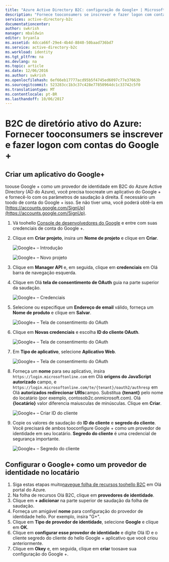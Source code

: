 ```yaml
---
title: "Azure Active Directory B2C: configuração do Google+ | Microsoft Docs"
description: "Fornece tooconsumers se inscrever e fazer logon com contas do Google + nos aplicativos que são protegidos pelo Azure Active Directory B2C."
services: active-directory-b2c
documentationcenter: 
author: swkrish
manager: mbaldwin
editor: bryanla
ms.assetid: 4dcca66f-29e4-4b4d-8840-50baad736bd7
ms.service: active-directory-b2c
ms.workload: identity
ms.tgt_pltfrm: na
ms.devlang: na
ms.topic: article
ms.date: 12/06/2016
ms.author: swkrish
ms.openlocfilehash: 6ef66eb17777acd95b5f4745ed6097c77e37663b
ms.sourcegitcommit: 523283cc1b3c37c428e77850964dc1c33742c5f0
ms.translationtype: MT
ms.contentlocale: pt-BR
ms.lasthandoff: 10/06/2017
---
```

# <a name="azure-active-directory-b2c-provide-sign-up-and-sign-in-tooconsumers-with-google-accounts"></a>B2C de diretório ativo do Azure: Fornecer tooconsumers se inscrever e fazer logon com contas do Google +
## <a name="create-a-google-application"></a>Criar um aplicativo do Google+
toouse Google + como um provedor de identidade em B2C do Azure Active Directory (AD do Azure), você precisa toocreate um aplicativo do Google + e fornecê-lo com os parâmetros de saudação à direita. É necessário um toodo de conta do Google + isso. Se não tiver uma, você poderá obtê-la em [https://accounts.google.com/SignUp](https://accounts.google.com/SignUp).

1. Vá toohello [Console de desenvolvedores do Google](https://console.developers.google.com/) e entre com suas credenciais de conta do Google +.
2. Clique em **Criar projeto**, insira um **Nome de projeto** e clique em **Criar**.
   
    ![Google+ – Introdução](./media/active-directory-b2c-setup-goog-app/google-get-started.png)
   
    ![Google+ – Novo projeto](./media/active-directory-b2c-setup-goog-app/google-new-project.png)
3. Clique em **Manager API** e, em seguida, clique em **credenciais** em Olá barra de navegação esquerda.
4. Clique em Olá **tela de consentimento de OAuth** guia na parte superior da saudação.
   
    ![Google+ – Credenciais](./media/active-directory-b2c-setup-goog-app/google-add-cred.png)
5. Selecione ou especifique um **Endereço de email** válido, forneça um **Nome de produto** e clique em **Salvar**.
   
    ![Google+ – Tela de consentimento do OAuth](./media/active-directory-b2c-setup-goog-app/google-consent-screen.png)
6. Clique em **Novas credenciais** e escolha **ID do cliente OAuth**.
   
    ![Google+ – Tela de consentimento do OAuth](./media/active-directory-b2c-setup-goog-app/google-add-oauth2-client-id.png)
7. Em **Tipo de aplicativo**, selecione **Aplicativo Web**.
   
    ![Google+ – Tela de consentimento do OAuth](./media/active-directory-b2c-setup-goog-app/google-web-app.png)
8. Forneça um **nome** para seu aplicativo, insira `https://login.microsoftonline.com` em Olá **origens do JavaScript autorizado** campo, e `https://login.microsoftonline.com/te/{tenant}/oauth2/authresp` em Olá **autorizados redirecionar URIs**campo. Substitua **{tenant}** pelo nome do locatário (por exemplo, contosob2c.onmicrosoft.com). Olá **{locatário}** valor diferencia maiusculas de minúsculas. Clique em **Criar**.
   
    ![Google+ – Criar ID do cliente](./media/active-directory-b2c-setup-goog-app/google-create-client-id.png)
9. Copie os valores de saudação do **ID do cliente** e **segredo do cliente**. Você precisará de ambos tooconfigure Google + como um provedor de identidade em seu locatário. **Segredo do cliente** é uma credencial de segurança importante.
   
    ![Google+ – Segredo do cliente](./media/active-directory-b2c-setup-goog-app/google-client-secret.png)

## <a name="configure-google-as-an-identity-provider-in-your-tenant"></a>Configurar o Google+ como um provedor de identidade no locatário
1. Siga estas etapas muito[navegue folha de recursos toohello B2C](active-directory-b2c-app-registration.md#navigate-to-b2c-settings) em Olá portal do Azure.
2. Na folha de recursos Olá B2C, clique em **provedores de identidade**.
3. Clique em **+ adicionar** na parte superior de saudação da folha de saudação.
4. Forneça um amigável **nome** para configuração do provedor de identidade hello. Por exemplo, insira "G+".
5. Clique em **Tipo de provedor de identidade**, selecione **Google** e clique em **OK**.
6. Clique em **configurar esse provedor de identidade** e digite Olá ID e o cliente segredo do cliente do hello Google + aplicativo que você criou anteriormente.
7. Clique em **Okey** e, em seguida, clique em **criar** toosave sua configuração do Google +.

